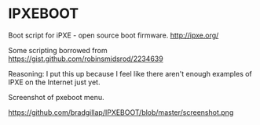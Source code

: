 IPXEBOOT
========

Boot script for iPXE - open source boot firmware.
http://ipxe.org/

Some scripting borrowed from
https://gist.github.com/robinsmidsrod/2234639

Reasoning: 
I put this up because I feel like there aren't enough examples of IPXE on the Internet just yet. 

Screenshot of pxeboot menu.

https://github.com/bradgillap/IPXEBOOT/blob/master/screenshot.png
